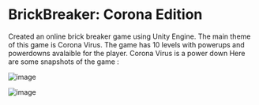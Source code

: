 # BrickBreaker: Corona Edition 
Created an online brick breaker game using Unity Engine. The main theme of this game is Corona Virus.
The game has 10 levels with powerups and powerdowns avalaible for the player. 
Corona Virus is a power down 
Here are some snapshots of the game :

![image](https://user-images.githubusercontent.com/99000436/207778321-8b4bccde-941d-4e8f-ba9a-a02fcea497ca.png)

![image](https://user-images.githubusercontent.com/99000436/207778467-bbbb7236-da68-449e-b0f7-c57b20d75c20.png)


